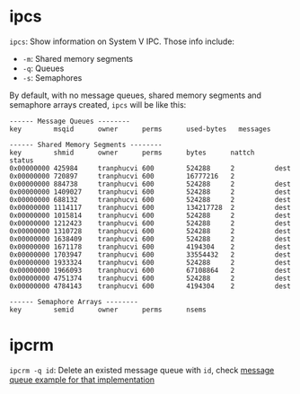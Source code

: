 # ipcs

``ipcs``: Show information on System V IPC. Those info include:

* ``-m``: Shared memory segments
* ``-q``: Queues
* ``-s``: Semaphores

By default, with no message queues, shared memory segments and semaphore arrays created, ``ipcs`` will be like this:

```
------ Message Queues --------
key        msqid      owner      perms      used-bytes   messages            

------ Shared Memory Segments --------
key        shmid      owner      perms      bytes      nattch     status      
0x00000000 425984     tranphucvi 600        524288     2          dest         
0x00000000 720897     tranphucvi 600        16777216   2                       
0x00000000 884738     tranphucvi 600        524288     2          dest         
0x00000000 1409027    tranphucvi 600        524288     2          dest         
0x00000000 688132     tranphucvi 600        524288     2          dest         
0x00000000 1114117    tranphucvi 600        134217728  2          dest         
0x00000000 1015814    tranphucvi 600        524288     2          dest         
0x00000000 1212423    tranphucvi 600        524288     2          dest         
0x00000000 1310728    tranphucvi 600        524288     2          dest         
0x00000000 1638409    tranphucvi 600        524288     2          dest         
0x00000000 1671178    tranphucvi 600        4194304    2          dest         
0x00000000 1703947    tranphucvi 600        33554432   2          dest         
0x00000000 1933324    tranphucvi 600        524288     2          dest         
0x00000000 1966093    tranphucvi 600        67108864   2          dest         
0x00000000 4751374    tranphucvi 600        524288     2          dest         
0x00000000 4784143    tranphucvi 600        4194304    2          dest         

------ Semaphore Arrays --------
key        semid      owner      perms      nsems     
```

# ipcrm

``ipcrm -q id``: Delete an existed message queue with ``id``, check [message queue example for that implementation](https://github.com/TranPhucVinh/C/blob/master/Physical%20layer/Process/Message%20queue/Implementations.md#sending-and-receiving-a-single-message-in-a-message-queue)
